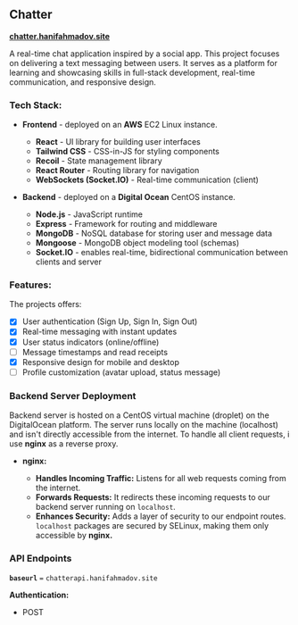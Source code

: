 ## Chatter

__[chatter.hanifahmadov.site](https://chatter.hanifahmadov.site/welcome)__



A real-time chat application inspired by a social app. This project focuses on delivering a text messaging between users. It serves as a platform for learning and showcasing skills in full-stack development, real-time communication, and responsive design.

### Tech Stack:

+ __Frontend__ - deployed on an __AWS__ EC2 Linux instance.
    
    + __React__ - UI library for building user interfaces
    + __Tailwind CSS__ - CSS-in-JS for styling components
    + __Recoil__ - State management library
    + __React Router__ - Routing library for navigation
    + __WebSockets (Socket.IO)__ - Real-time communication (client)

+ __Backend__ - deployed on a __Digital Ocean__ CentOS instance.

    + __Node.js__ - JavaScript runtime
    + __Express__ - Framework for routing and middleware
    + __MongoDB__ - NoSQL database for storing user and message data
    + __Mongoose__ - MongoDB object modeling tool (schemas)
    + __Socket.IO__ - enables real-time, bidirectional communication between clients and server

### Features:

The projects offers:
- [x] User authentication (Sign Up, Sign In, Sign Out)
- [x] Real-time messaging with instant updates
- [x] User status indicators (online/offline)
- [ ] Message timestamps and read receipts
- [x] Responsive design for mobile and desktop
- [ ] Profile customization (avatar upload, status message)

### Backend Server Deployment

Backend server is hosted on a CentOS virtual machine (droplet) on the DigitalOcean platform. The server runs locally on the machine (localhost) and isn't directly accessible from the internet. To handle all client requests, i use __nginx__ as a reverse proxy.

+ __nginx:__ 

    + __Handles Incoming Traffic:__ Listens for all web requests coming from the internet.
    + __Forwards Requests:__ It redirects these incoming requests to our backend server running on `localhost`.
    + __Enhances Security:__ Adds a layer of security to our endpoint routes. `localhost` packages are secured by SELinux, making them only accessible by __nginx.__


### API Endpoints

__`baseurl`__ `=` `chatterapi.hanifahmadov.site`

__Authentication:__


+ POST 